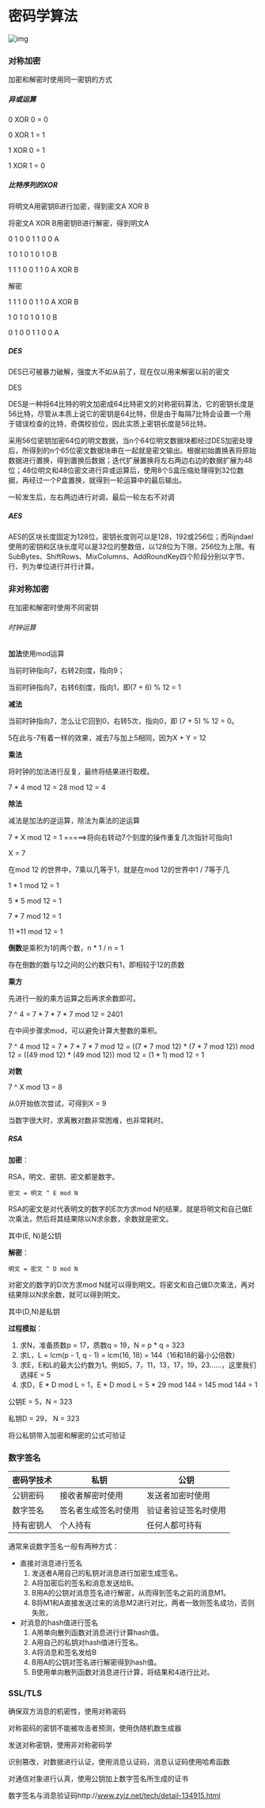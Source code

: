 # 密码学算法

![img](https://img-blog.csdnimg.cn/20190911153812161.jpg?x-oss-process=image/watermark,type_ZmFuZ3poZW5naGVpdGk,shadow_10,text_aHR0cHM6Ly9ibG9nLmNzZG4ubmV0L3FxXzM1OTExMTg0,size_16,color_FFFFFF,t_70)

### 对称加密

加密和解密时使用同一密钥的方式

##### 异或运算

0 XOR 0 = 0

0 XOR 1 = 1

1 XOR 0 = 1

1 XOR 1 = 0

##### 比特序列的XOR

将明文A用密钥B进行加密，得到密文A XOR B

将密文A XOR B用密钥B进行解密，得到明文A

0 1 0 0 1 1 0 0	A

1 0 1 0 1 0 1 0	B

1 1 1 0 0 1 1 0	A XOR B

解密

1 1 1 0 0 1 1 0	A XOR B

1 0 1 0 1 0 1 0	B

0 1 0 0 1 1 0 0	A

##### DES

DES已可被暴力破解，强度大不如从前了，现在仅以用来解密以前的密文

DES

DES是一种将64比特的明文加密成64比特密文的对称密码算法，它的密钥长度是56比特，尽管从本质上说它的密钥是64比特，但是由于每隔7比特会设置一个用于错误检查的比特，奇偶校验位，因此实质上密钥长度是56比特。

采用56位密钥加密64位的明文数据，当n个64位明文数据块都经过DES加密处理后，所得到的n个65位密文数据块串在一起就是密文输出。根据初始置换表将原始数据进行置换，得到置换后数据；迭代扩展置换将左右两边右边的数据扩展为48位；48位明文和48位密文进行异或运算后，使用8个S盒压缩处理得到32位数据，再经过一个P盒置换，就得到一轮运算中的最后输出。

一轮发生后，左右两边进行对调，最后一轮左右不对调

##### AES

AES的区块长度固定为128位，密钥长度则可以是128，192或256位；而Rijndael使用的密钥和区块长度可以是32位的整数倍，以128位为下限，256位为上限。有SubBytes、ShiftRows、MixColumns、AddRoundKey四个阶段分别以字节、行、列为单位进行并行计算。

### 非对称加密

在加密和解密时使用不同密钥

###### 时钟运算

**加法**使用mod运算

当前时钟指向7，右转2刻度，指向9；

当前时钟指向7，右转6刻度，指向1，即(7 + 6) % 12 = 1

**减法**

当前时钟指向7，怎么让它回到0，右转5次，指向0，即 (7 + 5) % 12 = 0。

5在此与-7有着一样的效果，减去7与加上5相同，因为X + Y = 12

**乘法**

将时钟的加法进行反复，最终将结果进行取模。

7 * 4 mod 12 = 28 mod 12 = 4

**除法**

减法是加法的逆运算，除法为乘法的逆运算

7 * X mod 12 = 1 =====>将向右转动7个刻度的操作重复几次指针可指向1

X = 7

在mod 12 的世界中，7乘以几等于1，就是在mod 12的世界中1 / 7等于几

1 * 1 mod 12 = 1

5 * 5 mod 12 = 1

7 * 7 mod 12 = 1

11 *11 mod 12 = 1

**倒数**是乘积为1的两个数，n * 1 / n = 1

存在倒数的数与12之间的公约数只有1，即相较于12的质数

**乘方**

先进行一般的乘方运算之后再求余数即可。

7 ^ 4 = 7 * 7 * 7 * 7 mod 12 = 2401

在中间步骤求mod，可以避免计算大整数的乘积。

7 ^ 4 mod 12 = 7 * 7 * 7 * 7 mod 12 = ((7 * 7 mod 12) * (7 * 7 mod 12)) mod 12 = ((49 mod 12) * (49 mod 12)) mod 12 = (1 * 1) mod 12 = 1

**对数**

7 ^ X mod 13 = 8

从0开始依次尝试，可得到X = 9

当数字很大时，求离散对数非常困难，也非常耗时。

##### RSA

**加密**：

RSA，明文、密钥、密文都是数字。

```
密文 = 明文 ^ E mod N
```

RSA的密文是对代表明文的数字的E次方求mod N的结果，就是将明文和自己做E次乘法，然后将其结果除以N求余数，余数就是密文。

其中(E, N)是公钥

**解密**：

```
明文 = 密文 ^ D mod N
```

对密文的数字的D次方求mod N就可以得到明文。将密文和自己做D次乘法，再对结果除以N求余数，就可以得到明文。

其中(D,N)是私钥

**过程模拟**：

1. 求N，准备质数p = 17，质数q = 19，N = p * q = 323
2. 求L，L = lcm(p - 1, q - 1) = lcm(16, 18) = 144（16和18的最小公倍数）
3. 求E，E和L的最大公约数为1。例如5，7，11，13，17，19，23......，这里我们选择E = 5
4. 求D，E * D mod L = 1，E * D mod L = 5 * 29 mod 144 = 145 mod 144 = 1

公钥E = 5，N = 323

私钥D = 29， N = 323

将公私钥带入加密和解密的公式可验证

### 数字签名

| 密码学技术 | 私钥                 | 公钥                 |
| ---------- | -------------------- | -------------------- |
| 公钥密码   | 接收者解密时使用     | 发送者加密时使用     |
| 数字签名   | 签名者生成签名时使用 | 验证者验证签名时使用 |
| 持有密钥人 | 个人持有             | 任何人都可持有       |

通常来说数字签名一般有两种方式：

- 直接对消息进行签名
  1. 发送者A用自己的私钥对消息进行加密生成签名。
  2. A将加密后的签名和消息发送给B。
  3. B用A的公钥对消息签名进行解密，从而得到签名之前的消息M1。
  4. B将M1和A直接发送过来的消息M2进行对比，两者一致则签名成功，否则失败。
- 对消息的hash值进行签名
  1. A用单向散列函数对消息进行计算hash值。
  2. A用自己的私钥对hash值进行签名。
  3. A将消息和签名发给B
  4. B用A的公钥对签名进行解密得到hash值。
  5. B使用单向散列函数对消息进行计算，将结果和4进行比对。

### SSL/TLS

确保双方消息的机密性，使用对称密码

对称密码的密钥不能被攻击者预测，使用伪随机数生成器

发送对称密钥，使用非对称密码学

识别篡改，对数据进行认证，使用消息认证码，消息认证码使用哈希函数

对通信对象进行认真，使用公钥加上数字签名所生成的证书

数字签名与消息验证码http://www.zyiz.net/tech/detail-134915.html




